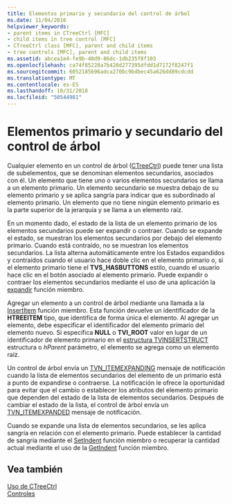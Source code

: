 ```yaml
---
title: Elementos primario y secundario del control de árbol
ms.date: 11/04/2016
helpviewer_keywords:
- parent items in CTreeCtrl [MFC]
- child items in tree control [MFC]
- CTreeCtrl class [MFC], parent and child items
- tree controls [MFC], parent and child items
ms.assetid: abcea1e4-fe9b-40d9-86dc-1db235f8f103
ms.openlocfilehash: ca74f85228a7b428d277395dfdd1d7172f8247f1
ms.sourcegitcommit: 6052185696adca270bc9bdbec45a626dd89cdcdd
ms.translationtype: MT
ms.contentlocale: es-ES
ms.lasthandoff: 10/31/2018
ms.locfileid: "50544981"
---
```

# <a name="tree-control-parent-and-child-items"></a>Elementos primario y secundario del control de árbol

Cualquier elemento en un control de árbol ([CTreeCtrl](../mfc/reference/ctreectrl-class.md)) puede tener una lista de subelementos, que se denominan elementos secundarios, asociados con él. Un elemento que tiene uno o varios elementos secundarios se llama a un elemento primario. Un elemento secundario se muestra debajo de su elemento primario y se aplica sangría para indicar que es subordinado al elemento primario. Un elemento que no tiene ningún elemento primario es la parte superior de la jerarquía y se llama a un elemento raíz.

En un momento dado, el estado de la lista de un elemento primario de los elementos secundarios puede ser expandir o contraer. Cuando se expande el estado, se muestran los elementos secundarios por debajo del elemento primario. Cuando está contraído, no se muestran los elementos secundarios. La lista alterna automáticamente entre los Estados expandidos y contraídos cuando el usuario hace doble clic en el elemento primario o, si el elemento primario tiene el **TVS_HASBUTTONS** estilo, cuando el usuario hace clic en el botón asociado al elemento primario. Puede expandir o contraer los elementos secundarios mediante el uso de una aplicación la [expandir](../mfc/reference/ctreectrl-class.md#expand) función miembro.

Agregar un elemento a un control de árbol mediante una llamada a la [InsertItem](../mfc/reference/ctreectrl-class.md#insertitem) función miembro. Esta función devuelve un identificador de la **HTREEITEM** tipo, que identifica de forma única el elemento. Al agregar un elemento, debe especificar el identificador del elemento primario del elemento nuevo. Si especifica **NULL** o **TVI_ROOT** valor en lugar de un identificador de elemento primario en el [estructura TVINSERTSTRUCT](/windows/desktop/api/commctrl/ns-commctrl-tagtvinsertstructa) estructura o *hParent* parámetro, el elemento se agrega como un elemento raíz.

Un control de árbol envía un [TVN_ITEMEXPANDING](/windows/desktop/Controls/tvn-itemexpanding) mensaje de notificación cuando la lista de elementos secundarios del elemento de un primario está a punto de expandirse o contraerse. La notificación le ofrece la oportunidad para evitar que el cambio o establecer los atributos del elemento primario que dependen del estado de la lista de elementos secundarios. Después de cambiar el estado de la lista, el control de árbol envía un [TVN_ITEMEXPANDED](/windows/desktop/Controls/tvn-itemexpanded) mensaje de notificación.

Cuando se expande una lista de elementos secundarios, se les aplica sangría en relación con el elemento primario. Puede establecer la cantidad de sangría mediante el [SetIndent](../mfc/reference/ctreectrl-class.md#setindent) función miembro o recuperar la cantidad actual mediante el uso de la [GetIndent](../mfc/reference/ctreectrl-class.md#getindent) función miembro.

## <a name="see-also"></a>Vea también

[Uso de CTreeCtrl](../mfc/using-ctreectrl.md)<br/>
[Controles](../mfc/controls-mfc.md)

